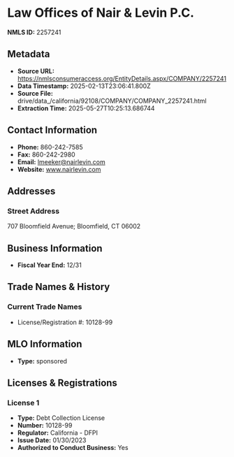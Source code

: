 # Law Offices of Nair & Levin P.C.

**NMLS ID:** 2257241

## Metadata
- **Source URL:** https://nmlsconsumeraccess.org/EntityDetails.aspx/COMPANY/2257241
- **Data Timestamp:** 2025-02-13T23:06:41.800Z
- **Source File:** drive/data_/california/92108/COMPANY/COMPANY_2257241.html
- **Extraction Time:** 2025-05-27T10:25:13.686744

## Contact Information
- **Phone:** 860-242-7585
- **Fax:** 860-242-2980
- **Email:** lmeeker@nairlevin.com
- **Website:** www.nairlevin.com

## Addresses
### Street Address
707 Bloomfield Avenue; Bloomfield, CT 06002

## Business Information
- **Fiscal Year End:** 12/31

## Trade Names & History
### Current Trade Names
- License/Registration #: 10128-99

## MLO Information
- **Type:** sponsored

## Licenses & Registrations

### License 1
- **Type:** Debt Collection License
- **Number:** 10128-99
- **Regulator:** California - DFPI
- **Issue Date:** 01/30/2023
- **Authorized to Conduct Business:** Yes
